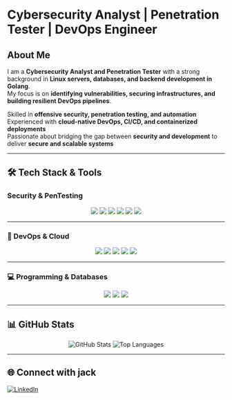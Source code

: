 #  Cybersecurity Analyst | Penetration Tester | DevOps Engineer  

##  About Me  
I am a **Cybersecurity Analyst and Penetration Tester** with a strong background in **Linux servers, databases, and backend development in Golang**.  
My focus is on **identifying vulnerabilities, securing infrastructures, and building resilient DevOps pipelines**.  

 Skilled in **offensive security, penetration testing, and automation**  
 Experienced with **cloud-native DevOps, CI/CD, and containerized deployments**  
 Passionate about bridging the gap between **security and development** to deliver **secure and scalable systems**  

---

## 🛠️ Tech Stack & Tools  

### Security & PenTesting  
<p align="center">
  <img src="https://img.shields.io/badge/Burp_Suite-FF6633?style=for-the-badge&logo=burp-suite&logoColor=white"/>
  <img src="https://img.shields.io/badge/Metasploit-2E8B57?style=for-the-badge&logo=metasploit&logoColor=white"/>
  <img src="https://img.shields.io/badge/Aircrack--ng-000000?style=for-the-badge&logo=hackaday&logoColor=white"/>
  <img src="https://img.shields.io/badge/Nmap-00457C?style=for-the-badge&logo=apache&logoColor=white"/>
  <img src="https://img.shields.io/badge/Wireshark-1679A7?style=for-the-badge&logo=wireshark&logoColor=white"/>
  <img src="https://img.shields.io/badge/VPN_Tunneling-FF6F00?style=for-the-badge&logo=openvpn&logoColor=white"/>
</p>

---

### 🐳 DevOps & Cloud  
<p align="center">
  <img src="https://img.shields.io/badge/Linux-FCC624?style=for-the-badge&logo=linux&logoColor=black"/>
  <img src="https://img.shields.io/badge/Docker-2496ED?style=for-the-badge&logo=docker&logoColor=white"/>
  <img src="https://img.shields.io/badge/Kubernetes-326CE5?style=for-the-badge&logo=kubernetes&logoColor=white"/>
  <img src="https://img.shields.io/badge/AWS-232F3E?style=for-the-badge&logo=amazonaws&logoColor=white"/>
  <img src="https://img.shields.io/badge/GitHub_Actions-2088FF?style=for-the-badge&logo=github-actions&logoColor=white"/>
</p>

---

### 💻 Programming & Databases  
<p align="center">
  <img src="https://img.shields.io/badge/Golang-00ADD8?style=for-the-badge&logo=go&logoColor=white"/>
  <img src="https://img.shields.io/badge/PostgreSQL-316192?style=for-the-badge&logo=postgresql&logoColor=white"/>
  <img src="https://img.shields.io/badge/MySQL-4479A1?style=for-the-badge&logo=mysql&logoColor=white"/>
</p>

---

## 📊 GitHub Stats  
<p align="center">
  <img src="https://github-readme-stats.vercel.app/api?username=jack-url&show_icons=true&theme=tokyonight" alt="GitHub Stats"/>
  <img src="https://github-readme-stats.vercel.app/api/top-langs/?username=jack-url&layout=compact&theme=tokyonight" alt="Top Languages"/>
</p>

---

## 🌐 Connect with  jack    
[![LinkedIn](https://img.shields.io/badge/LinkedIn-0077B5?style=for-the-badge&logo=linkedin&logoColor=white)](https://www.linkedin.com/in/jack-kiriga/)  
